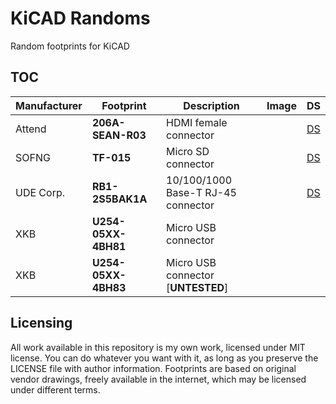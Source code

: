 # KiCAD Randoms

Random footprints for KiCAD

## TOC

Manufacturer | Footprint           | Description                        | Image | DS
-------------|---------------------|------------------------------------|-------|----
Attend       | **206A-SEAN-R03**   | HDMI female connector              |       | [DS](https://www.tme.eu/Document/f15dffbcfad8545e17826f72d36911c8/206A-SEAN-R03.pdf)
SOFNG        | **TF-015**          | Micro SD connector                 |       | [DS](https://www.lcsc.com/datasheet/lcsc_datasheet_2112221030_SOFNG-TF-015_C113206.pdf)
UDE Corp.    | **RB1-2S5BAK1A**    | 10/100/1000 Base-T RJ-45 connector |       | [DS](https://www.lcsc.com/datasheet/lcsc_datasheet_1912111437_UDE-Corp-RB1-2S5BAK1A_C363232.pdf)
XKB          | **U254-05XX-4BH81** | Micro USB connector                |       |
XKB          | **U254-05XX-4BH83** | Micro USB connector [**UNTESTED**] |       |

## Licensing

All work available in this repository is my own work, licensed under MIT
license. You can do whatever you want with it, as long as you preserve the
LICENSE file with author information. Footprints are based on original vendor
drawings, freely available in the internet, which may be licensed under
different terms.
